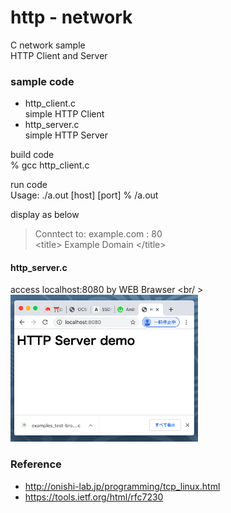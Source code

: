 http - network
===============

C network sample <br/>
HTTP Client and Server <br/>

### sample code
- http_client.c <br/>
simple HTTP Client <br/>
- http_server.c <br/>
simple HTTP Server <br/>

build code  <br/>
% gcc http_client.c <br/>

run code <br/>
Usage: ./a.out  [host] [port]
% /a.out   <br/>

display as below <br/>
> Conntect to: example.com : 80 <br/>
> \<title\> Example Domain \</title\> <br/>

#### http_server.c <br/>
access localhost:8080 by WEB Brawser <br/ >
<img src="https://raw.githubusercontent.com/ohwada/MAC_cpp_Samples/master/network/screenshot/chrome_http_server.png" width="300" />

### Reference <br/>
- http://onishi-lab.jp/programming/tcp_linux.html
- https://tools.ietf.org/html/rfc7230


